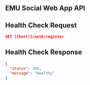 ## EMU Social Web App API

## Health Check Request

```json
GET {{host}}/auth/register
```

## Health Check Response

```json
{
  "status": 200,
  "message": "Healthy"
}
```
